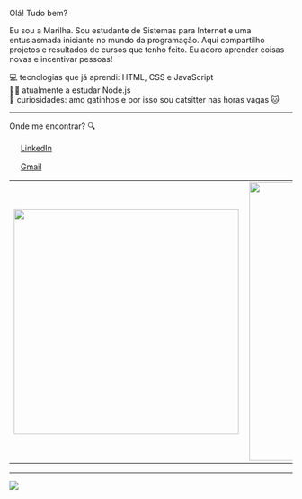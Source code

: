   
Olá! Tudo bem?

Eu sou a Marilha. Sou estudante de Sistemas para Internet e uma entusiasmada iniciante no mundo da programação. Aqui compartilho projetos e resultados de cursos que tenho feito. Eu adoro aprender coisas novas e incentivar pessoas!  

💻 tecnologias que já aprendi: HTML, CSS e JavaScript  
👩‍💻 atualmente a estudar Node.js  
🎉 curiosidades: amo gatinhos e por isso sou catsitter nas horas vagas 🐱  

*****

Onde me encontrar? 🔍

<a href="https://www.linkedin.com/in/marilhaseixas"><img src="https://github.com/marilhaseixas/marilhaseixas/blob/main/linkedin.png" width="16"></img></a> [LinkedIn](https://www.linkedin.com/in/marilha-cariolano/)

<a href="https://mail.google.com/mail/u/0/?tab=rm#inbox?compose=new"><img src="https://github.com/marilhaseixas/marilhaseixas/blob/main/gmail.png" width="16"></img></a> [Gmail](https://mail.google.com/mail/u/0/?tab=rm#inbox?compose=new)

<center>
<table>
    <tr>
        <td><img width="400px" align="left" src="https://github-readme-stats.vercel.app/api/top-langs/?username=marilhaseixas&hide=html&layout=compact&theme=buefy" /></td>
        <td><img width="495px" align="left" src="https://github-readme-stats.vercel.app/api?username=marilhaseixas&theme=buefy"/></td>
    </tr>   
</table>
</center>  

***

![](https://komarev.com/ghpvc/?username=marilhaseixas&color=blue&style=flat)
